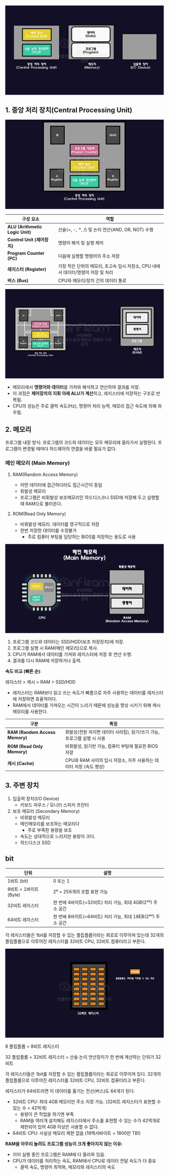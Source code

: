 ![](./img/computer_components_1.png)

## 1. 중앙 처리 장치(Central Processing Unit)

![](./img/computer_components_2.png)

| 구성 요소 | 역할 |
| --- | --- |
| **ALU (Arithmetic Logic Unit)** | 산술(+, -, *, /) 및 논리 연산(AND, OR, NOT) 수행 |
| **Control Unit (제어장치)** | 명령어 해석 및 실행 제어 |
| **Program Counter (PC)** | 다음에 실행할 명령어의 주소 저장 |
| **레지스터 (Register)** | 가장 작은 단위의 메모리, 초고속 임시 저장소, CPU 내에서 데이터/명령어 저장 및 처리 |
| **버스 (Bus)** | CPU와 메모리/장치 간의 데이터 통로 |

![](./img/computer_components_3.png)

- 메모리에서 **명령어와 데이터**를 가져와 해석하고 연산하여 결과를 저장.
- 이 과정은 **제어장치의 지휘 아래 ALU가 계산**하고, 레지스터에 저장하는 구조로 반복됨.
- CPU의 성능은 주로 클럭 속도(Hz), 명령어 처리 능력, 메모리 접근 속도에 의해 좌우됨.

## 2. 메모리

프로그램 내장 방식: 프로그램의 코드와 데이터는 모두 메모리에 올라가서 실행된다. 프로그램이 변경될 때마다 하드웨어의 연결을 바꿀 필요가 없다. 

### 메인 메모리 (Main Memory)

1. RAM(Random Access Memory)
    - 어떤 데이터에 접근하더라도 접근시간이 동일
    - 휘발성 메모리
    - 프로그램은 비휘발성 보조메모리인 하드디스크나 SSD에 저장해 두고 실행할 때 RAM으로 불러온다.

1. ROM(Read Only Memory)
    - 비휘발성 메모리. 데이터를 영구적으로 저장
    - 한번 저장한 데이터를 수정불가
        - 주로 컴퓨터 부팅을 담당하는 BIOS를 저장하는 용도로 사용

![](./img/computer_components_4.png)

1. 프로그램 코드와 데이터는 SSD/HDD(보조 저장장치)에 저장.
2. 프로그램 실행 시 RAM(메인 메모리)으로 복사.
3. CPU가 RAM에서 데이터를 가져와 레지스터에 저장 후 연산 수행.
4. 결과를 다시 RAM에 저장하거나 출력.

**속도 비교 (빠른 순)**:

레지스터 > 캐시 > RAM > SSD/HDD

- 레지스터는 RAM보다 읽고 쓰는 속도가 빠름으로 자주 사용하는 데이터를 레지스터에 저장하면 효율적이다.
- RAM에서 데이터를 가져오는 시간이 느리기 때문에 성능을 향상 시키기 위해 캐시 메모리를 사용한다.

| 구분 | 특징 |
| --- | --- |
| **RAM (Random Access Memory)** | 휘발성(전원 꺼지면 데이터 사라짐), 읽기/쓰기 가능, 프로그램 실행 시 사용 |
| **ROM (Read Only Memory)** | 비휘발성, 읽기만 가능, 컴퓨터 부팅에 필요한 BIOS 저장 |
| **캐시 (Cache)** | CPU와 RAM 사이의 임시 저장소, 자주 사용하는 데이터 저장 (속도 향상) |

## 3. 주변 장치

1. 입출력 장치(I/O Device)
    - 키보드 마우스 / 모니터 스피커 프린터
2. 보조 메모리 (Secondary Memory)
    - 비휘발성 메모리
    - 메인메모리를 보조하는 메모리다
        - 주로 부족한 용량을 보조
    - 속도는 상대적으로 느리지만 용량이 크다.
    - 하드디스크 SSD
    

## bit

| 단위 | 설명 |
| --- | --- |
| 1비트 (bit) | 0 또는 1 |
| 8비트 = 1바이트 (Byte) | 2⁸ = 256개의 조합 표현 가능 |
| 32비트 레지스터 | 한 번에 4바이트(=32비트) 처리 가능, 최대 4GB(2³²) 주소 공간 |
| 64비트 레지스터 | 한 번에 8바이트(=64비트) 처리 가능, 최대 18EB(2⁶⁴) 주소 공간 |

각 레지스터들은 1bit를 저장할 수 있는 플립플롭이라는 회로로 이루어져 있는데 32개의 플립플롭으로 이루어진 레지스터를 32비트 CPU, 32비트 컴퓨터라고 부른다.

![](./img/computer_components_5.png)

8 플립플롭 = 8비트 레지스터

32 플립플롭 = 32비트 레지스터 = 산술 논리 연산장치가 한 번에 계산하는 단위가 32비트

각 레지스터들은 1bit를 저장할 수 있는 플립플롭이라는 회로로 이루어져 있다.  32개의 플립플롭으로 이루어진 레지스터를 32비트 CPU, 32비트 컴퓨터라고 부른다.

레지스터가 64비트라면 이 데이터를 옮기는 전선(버스)도 64개가 된다. 

- 32비트 CPU: 최대 4GB 메모리만 주소 지정 가능. (32비트 레지스터가 표현할 수 있는 수 = 42억개)
    - 용량이 큰 작업을 하기엔 부족
    - RAM을 여러개 설치해도 레지스터에서 주소를 표현할 수 있는 수가 42억개로 제한되어 있어 4GB 이상은 사용할 수 없다.
- 64비트 CPU: 사실상 메모리 제한 없음 (18엑사바이트 = 1800만 TB!)

**RAM을 아무리 늘려도 프로그램 성능이 크게 좋아지지 않는 이유:**

- 이미 실행 중인 프로그램은 RAM에 다 올라와 있음.
- CPU가 데이터를 처리하는 속도, RAM에서 CPU로 데이터 전달 속도가 더 중요
    - 클럭 속도, 명령어 최적화, 메모리와 레지스터의 속도